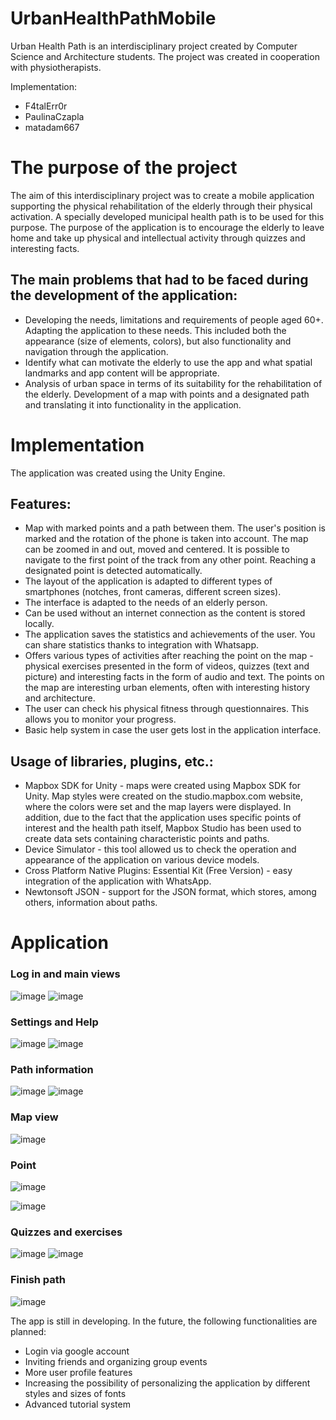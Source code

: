 
# UrbanHealthPathMobile

Urban Health Path is an interdisciplinary project created by Computer Science and Architecture students. The project was created in cooperation with physiotherapists.

Implementation:
- F4talErr0r
- PaulinaCzapla
- matadam667

# The purpose of the project

The aim of this interdisciplinary project was to create a mobile application supporting the physical rehabilitation of the elderly through their physical activation. A specially developed municipal health path is to be used for this purpose. The purpose of the application is to encourage the elderly to leave home and take up physical and intellectual activity through quizzes and interesting facts.

## The main problems that had to be faced during the development of the application:
- Developing the needs, limitations and requirements of people aged 60+. Adapting the application to these needs. This included both the appearance (size of elements, colors), but also functionality and navigation through the application.
- Identify what can motivate the elderly to use the app and what spatial landmarks and app content will be appropriate.
- Analysis of urban space in terms of its suitability for the rehabilitation of the elderly. Development of a map with points and a designated path and translating it into functionality in the application.


# Implementation

The application was created using the Unity Engine.

## Features:
- Map with marked points and a path between them. The user's position is marked and the rotation of the phone is taken into account. The map can be zoomed in and out, moved and centered. It is possible to navigate to the first point of the track from any other point. Reaching a designated point is detected automatically.
- The layout of the application is adapted to different types of smartphones (notches, front cameras, different screen sizes).
- The interface is adapted to the needs of an elderly person.
- Can be used without an internet connection as the content is stored locally.
- The application saves the statistics and achievements of the user. You can share statistics thanks to integration with Whatsapp.
- Offers various types of activities after reaching the point on the map - physical exercises presented in the form of videos, quizzes (text and picture) and interesting facts in the form of audio and text. The points on the map are interesting urban elements, often with interesting history and architecture.
- The user can check his physical fitness through questionnaires. This allows you to monitor your progress.
- Basic help system in case the user gets lost in the application interface.


## Usage of libraries, plugins, etc.:

- Mapbox SDK for Unity - maps were created using Mapbox SDK for Unity. Map styles were created on the studio.mapbox.com website, where the colors were set and the map layers were displayed. In addition, due to the fact that the application uses specific points of interest and the health path itself, Mapbox Studio has been used to create data sets containing characteristic points and paths.
- Device Simulator - this tool allowed us to check the operation and appearance of the application on various device models.
- Cross Platform Native Plugins: Essential Kit (Free Version) - easy integration of the application with WhatsApp.
- Newtonsoft JSON - support for the JSON format, which stores, among others, information about paths.

# Application
### Log in and main views

![image](https://user-images.githubusercontent.com/56382779/170338953-0facb5f9-c87c-4732-8e8d-22d365c9acda.png)
 ![image](https://user-images.githubusercontent.com/56382779/170338856-af5ca115-df56-438e-a4d0-69bd067d1dfa.png)
 
 
### Settings and Help 
![image](https://user-images.githubusercontent.com/56382779/170339049-034ccb2e-0c2f-4a3f-8ea5-aef9b0ce13ac.png)
![image](https://user-images.githubusercontent.com/56382779/170339058-34a2d3c7-94a2-408e-a99e-f9c78818d142.png)

### Path information

![image](https://user-images.githubusercontent.com/56382779/170339152-07f01f58-b67a-42fd-a17e-2d4f6b6b8a87.png) ![image](https://user-images.githubusercontent.com/56382779/170339176-fd837f22-54a9-4a06-a286-e9779ebfe7b6.png) 


### Map view

![image](https://user-images.githubusercontent.com/56382779/170339259-433c2b6d-4349-4d55-bd56-08df105287b5.png)

### Point
![image](https://user-images.githubusercontent.com/56382779/170339368-b547d69b-c922-4c14-a4c8-c01608baffb3.png)

![image](https://user-images.githubusercontent.com/56382779/170339389-9556b71b-0f4f-4b2a-9b28-88e48093b111.png)

### Quizzes and exercises

![image](https://user-images.githubusercontent.com/56382779/170339453-4a157e4a-c7a1-4490-b634-c6c8a644cc71.png)
![image](https://user-images.githubusercontent.com/56382779/170339474-aa41de04-9e2a-4d2f-8e67-168e03b7067f.png)


### Finish path

![image](https://user-images.githubusercontent.com/56382779/170339516-59741ad4-e8c1-4c65-94e2-4aea1e239cb4.png)




The app is still in developing. In the future, the following functionalities are planned:
- Login via google account
- Inviting friends and organizing group events
- More user profile features
- Increasing the possibility of personalizing the application by different styles and sizes of fonts
- Advanced tutorial system
